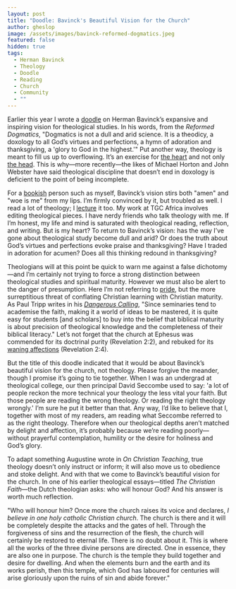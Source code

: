 ```yaml
---
layout: post
title: "Doodle: Bavinck's Beautiful Vision for the Church"
author: gheslop
image: /assets/images/bavinck-reformed-dogmatics.jpeg
featured: false
hidden: true
tags:
  - Herman Bavinck
  - Theology
  - Doodle
  - Reading
  - Church
  - Community
  - ""
---
```

Earlier this year I wrote a [doodle](https://rekindle.co.za/content/2024-05-08-bavinck-theology) on Herman Bavinck’s expansive and inspiring vision for theological studies. In his words, from the *Reformed Dogmatics*, "Dogmatics is not a dull and arid science. It is a theodicy, a doxology to all God’s virtues and perfections, a hymn of adoration and thanksgiving, a 'glory to God in the highest.'" Put another way, theology is meant to fill us up to overflowing. It’s an exercise for [the heart](https://rekindle.co.za/content/2021-10-05-the-heart-is-deceitful-but-that-doesn-t-mean-feelings-are) and not only [the head](https://rekindle.co.za/content/2022-03-15-christian-theologian-101-intellectual-lust). This is why—more recently—the likes of Michael Horton and John Webster have said theological discipline that doesn’t end in doxology is deficient to the point of being incomplete.

For a [bookish](https://rekindle.co.za/content/2022-06-09-reading-fiction) person such as myself, Bavinck’s vision stirs both "amen" and "woe is me" from my lips. I’m firmly convinced by it, but troubled as well. I read a lot of theology; I [lecture](https://rekindle.co.za/content/2022-02-02-character-of-a-theologian) it too. My work at TGC Africa involves editing theological pieces. I have nerdy friends who talk theology with me. If I’m honest, my life and mind is saturated with theological reading, reflection, and writing. But is my heart? To return to Bavinck’s vision: has the way I’ve gone about theological study become dull and arid? Or does the truth about God’s virtues and perfections evoke praise and thanksgiving? Have I traded in adoration for acumen? Does all this thinking redound in thanksgiving?

Theologians will at this point be quick to warn me against a false dichotomy—and I’m certainly not trying to force a strong distinction between theological studies and spiritual maturity. However we must also be alert to the danger of presumption. Here I’m not referring to [pride](https://rekindle.co.za/content/2022-02-16-christian-theologian-101-humility), but the more surreptitious threat of conflating Christian learning with Christian maturity. As Paul Tripp writes in his *[Dangerous Calling](https://www.paultripp.com/dangerous-calling;)*, "Since seminaries tend to academise the faith, making it a world of ideas to be mastered, it is quite easy for students \[and scholars] to buy into the belief that biblical maturity is about precision of theological knowledge and the completeness of their biblical literacy." Let’s not forget that the church at Ephesus was commended for its doctrinal purity (Revelation 2:2), and rebuked for its [waning affections](https://rekindle.co.za/content/2023-02-15-learn-greek) (Revelation 2:4).

But the title of this doodle indicated that it would be about Bavinck’s beautiful vision for the church, not theology. Please forgive the meander, though I promise it’s going to tie together. When I was an undergrad at theological college, our then principal David Seccombe used to say: 'a lot of people reckon the more technical your theology the less vital your faith. But those people are reading the wrong theology. Or reading the right theology wrongly.' I’m sure he put it better than that. Any way, I’d like to believe that I, together with most of my readers, am reading what Seccombe referred to as the right theology. Therefore when our theological depths aren’t matched by delight and affection, it’s probably because we’re reading poorly—without prayerful contemplation, humility or the desire for holiness and God’s glory.

To adapt something Augustine wrote in *On Christian Teaching*, true theology doesn’t only instruct or inform; it will also move us to obedience and stoke delight. And with that we come to Bavinck’s beautiful vision for the church. In one of his earlier theological essays—titled *The Christian Faith*—the Dutch theologian asks: who will honour God? And his answer is worth much reflection.

"Who will honour him? Once more the church raises its voice and declares, *I believe in one holy catholic Christian church*. The church is there and it will be completely despite the attacks and the gates of hell. Through the forgiveness of sins and the resurrection of the flesh, the church will certainly be restored to eternal life. There is no doubt about it. This is where all the works of the three divine persons are directed. One in essence, they are also one in purpose. The church is the temple they build together and desire for dwelling. And when the elements burn and the earth and its works perish, then this temple, which God has laboured for centuries will arise gloriously upon the ruins of sin and abide forever."